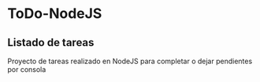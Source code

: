 # ToDo-NodeJS
Listado de tareas
---

Proyecto de tareas realizado en NodeJS para completar o dejar pendientes por consola

